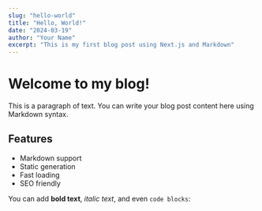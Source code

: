 ```yaml
---
slug: "hello-world"
title: "Hello, World!"
date: "2024-03-19"
author: "Your Name"
excerpt: "This is my first blog post using Next.js and Markdown"
---
```


# Welcome to my blog!

This is a paragraph of text. You can write your blog post content here using Markdown syntax.

## Features

- Markdown support
- Static generation
- Fast loading
- SEO friendly

You can add **bold text**, *italic text*, and even `code blocks`:
